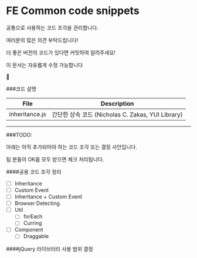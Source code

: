 FE Common code snippets
====

공통으로 사용하는 코드 조각을 관리합니다.

여러분의 많은 의견 부탁드립니다!

더 좋은 버전의 코드가 있다면 커밋하여 알려주세요!

이 문서는 자유롭게 수정 가능합니다

:clap:

###코드 설명

|File|Description|
|----|-----------|
|inheritance.js|간단한 상속 코드 (Nicholas C. Zakas, YUI Library)|

----

###TODO:

아래는 아직 추가되어야 하는 코드 조각 또는 결정 사안입니다.

팀 분들의 OK를 모두 받으면 체크 처리됩니다.

####공용 코드 조각 정리

- [ ] Inheritance
- [ ] Custom Event
- [ ] Inheritance + Custom Event
- [ ] Browser Detecting
- [ ] Util
    - [ ] forEach
    - [ ] Curring
- [ ] Component
    - [ ] Draggable

####jQuery 라이브러리 사용 범위 결정

